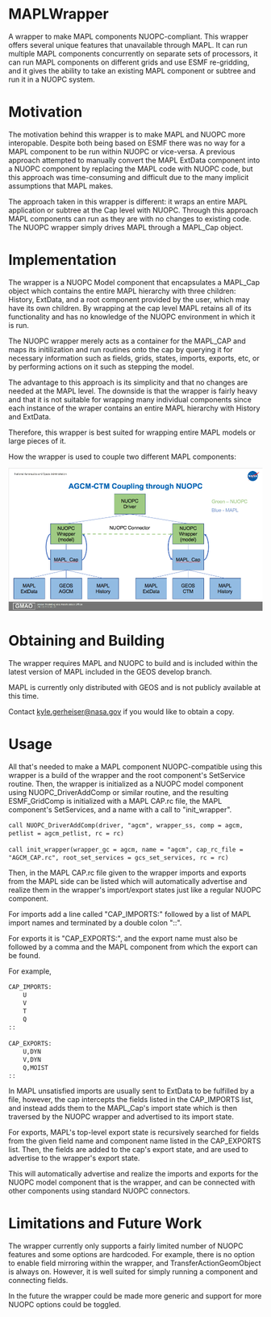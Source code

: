 # MAPLWrapper

A wrapper to make MAPL components NUOPC-compliant. This wrapper offers
several unique features that unavailable through MAPL. It can run multiple MAPL components
concurrently on separate sets of processors, it can run MAPL
components on different grids and use ESMF re-gridding, and it gives
the ability to take an existing MAPL component or subtree and run it in a NUOPC
system. 

# Motivation

The motivation behind this wrapper is to make MAPL and NUOPC more
interopable. Despite both being based on ESMF there was no way for a
MAPL component to be run within NUOPC or vice-versa. A previous approach attempted
to manually convert the MAPL ExtData component into a NUOPC component
by replacing the MAPL code with NUOPC code,
but this approach was time-consuming and difficult due to the many
implicit assumptions that MAPL makes.

The approach taken in this wrapper is different: it wraps an entire
MAPL application or subtree at the Cap level with NUOPC. Through this
approach MAPL components can run as they are with no changes to
existing code. The NUOPC wrapper simply drives MAPL through a MAPL\_Cap object.

# Implementation

The wrapper is a NUOPC Model component that encapsulates a MAPL\_Cap
object which contains the entire MAPL hierarchy with three children:
History, ExtData, and a root component provided by the user, which may
have its own children. By wrapping at the
cap level MAPL retains all of its functionality and has no knowledge
of the NUOPC environment in which it is run.

The NUOPC wrapper merely acts as a container for the MAPL\_CAP and
maps its initilization and run routines onto the cap by querying it
for necessary information such as fields, grids, states, imports,
exports, etc, or by performing actions on it such as stepping the model.

The  advantage to this approach is its simplicity and that no changes are
needed at the MAPL level. The downside is that the wrapper is fairly
heavy and that it is not suitable for wrapping many individual
components since each instance of the wraper contains an entire MAPL
hierarchy with History and ExtData.

Therefore, this wrapper is best suited for wrapping entire MAPL
models or large pieces of it.

How the wrapper is used to couple two different MAPL components:

![Diagram](wrapper_diagram.png)

# Obtaining and Building

The wrapper requires MAPL and NUOPC to build and is included within
the latest version of MAPL included in the GEOS develop branch.

MAPL is currently only distributed with GEOS and is not
publicly available at this time.

Contact kyle.gerheiser@nasa.gov if
you would like to obtain a copy.

# Usage

All that's needed to make a MAPL component NUOPC-compatible using this
wrapper is a build of the wrapper and the root component's SetService
routine. Then, the wrapper is initialized as a NUOPC model component
using NUOPC\_DriverAddComp or similar routine, and the resulting ESMF\_GridComp is initialized with a MAPL CAP.rc
file, the MAPL component's SetServices, and a name with a call to "init_wrapper".


```
call NUOPC_DriverAddComp(driver, "agcm", wrapper_ss, comp = agcm,
petlist = agcm_petlist, rc = rc)

call init_wrapper(wrapper_gc = agcm, name = "agcm", cap_rc_file =
"AGCM_CAP.rc", root_set_services = gcs_set_services, rc = rc)
```

Then, in the MAPL CAP.rc file given to the wrapper imports and exports
from the MAPL side can be listed which will automatically advertise
and realize them in the wrapper's import/export states just like a
regular NUOPC component. 

For imports add a line called "CAP\_IMPORTS:" followed by a list of
MAPL import names and terminated by a double colon "::".

For exports it is "CAP\_EXPORTS:", and the export name must also be
followed by a comma and the MAPL component from which the export can
be found.

For example,

```
CAP_IMPORTS:
	U
	V
	T
	Q
::

CAP_EXPORTS:
	U,DYN
	V,DYN
	Q,MOIST
::
```

In MAPL unsatisfied imports are usually sent to ExtData to be
fulfilled by a file, however, the cap intercepts the fields listed in
the CAP\_IMPORTS list, and instead adds them to the MAPL\_Cap's
import state which is then traversed by the NUOPC wrapper and
advertised to its import state.

For exports, MAPL's top-level export state is recursively searched for
fields from the given field name and component name listed in the
CAP\_EXPORTS list. Then, the fields are added to the cap's export
state, and are used to advertise to the wrapper's export state.

This will automatically advertise and realize the imports and exports
for the NUOPC model component that is the wrapper, and can be
connected with other components using standard NUOPC connectors.

# Limitations and Future Work

The wrapper currently only supports a fairly limited number of NUOPC
features and some options are hardcoded. For example, there is no
option to enable field mirroring within the wrapper, and
TransferActionGeomObject is always on.
However, it is well suited for simply running a
component and connecting fields.

In the future the wrapper could be made more generic and support for more NUOPC options could be toggled.




